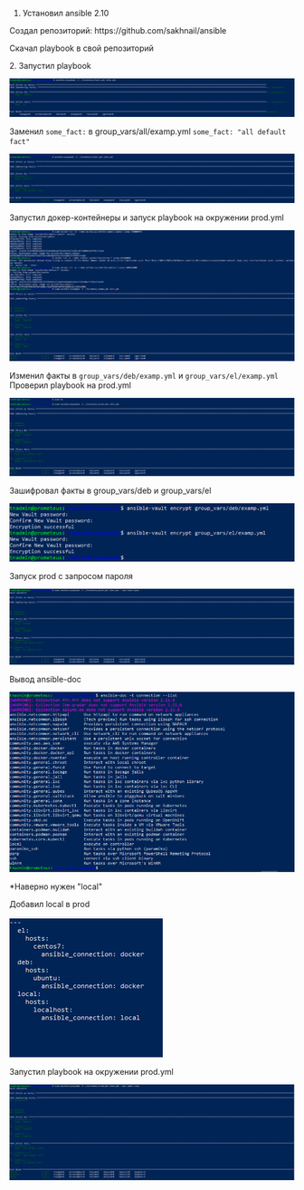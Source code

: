 1. Установил ansible 2.10
<p>Создал репозиторий: https://github.com/sakhnail/ansible</p>
<p>Скачал playbook в свой репозиторий</p>
2. Запустил playbook

![img.png](img.png)

Заменил <code>some_fact:</code> в group_vars/all/examp.yml <code>some_fact: "all default fact"</code>

![img_1.png](img_1.png)

Запустил докер-контейнеры и запуск playbook на окружении prod.yml 

![img_2.png](img_2.png)

Изменил факты в <code>group_vars/deb/examp.yml</code> и <code>group_vars/el/examp.yml</code>
Проверил playbook на prod.yml

![img_3.png](img_3.png)

Зашифровал факты в group_vars/deb и group_vars/el

![img_5.png](img_5.png)

Запуск prod с запросом пароля

![img_6.png](img_6.png)

Вывод ansible-doc

![img_7.png](img_7.png)

*Наверно нужен "local"

Добавил local в prod

![img_8.png](img_8.png)

Запустил playbook на окружении prod.yml

![img_9.png](img_9.png)
